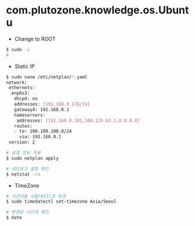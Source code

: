 # com.plutozone.knowledge.os.Ubuntu

- Change to ROOT
```bash
$ sudo -i
# 
```

- Static IP
```bash
$ sudo nano /etc/netplan/*.yaml
network:
 ethernets:
  enp0s3:
   dhcp4: no
   addresses: [192.168.0.178/24]
   gateway4: 192.168.0.1
   nameservers:
    addresses: [192.168.0.101,168.126.63.1,8.8.8.8]
   routes:
   - to: 100.100.100.0/24
     via: 192.168.0.1
 version: 2

# 설정 정보 적용
$ sudo netplan apply

# 네트워크 설정 확인
$ netstat -rn
```

- TimeZone
```bash
# 시간대를 서울(KST)로 변경
$ sudo timedatectl set-timezone Asia/Seoul

# 변경된 시간대 확인
$ date
```